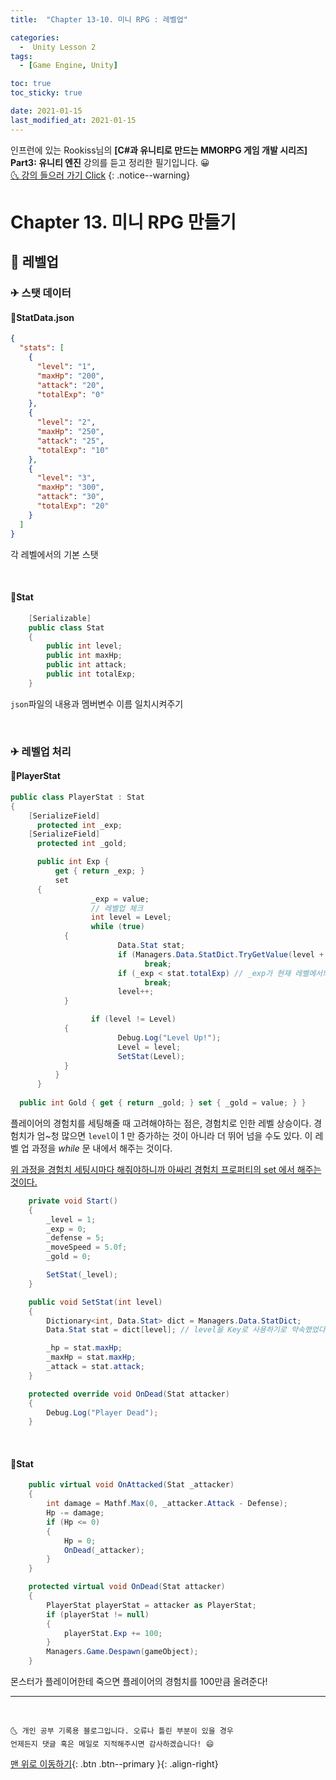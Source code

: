 ```yaml
---
title:  "Chapter 13-10. 미니 RPG : 레벨업" 

categories:
  -  Unity Lesson 2
tags:
  - [Game Engine, Unity]

toc: true
toc_sticky: true

date: 2021-01-15
last_modified_at: 2021-01-15
---
```


인프런에 있는 Rookiss님의 **[C#과 유니티로 만드는 MMORPG 게임 개발 시리즈] Part3: 유니티 엔진** 강의를 듣고 정리한 필기입니다. 😀  
[🌜 강의 들으러 가기 Click](https://www.inflearn.com/course/MMORPG-유니티)
{: .notice--warning}


# Chapter 13. 미니 RPG 만들기

## 🚀 레벨업

### ✈ 스탯 데이터

#### 📄StatData.json

```json
{
  "stats": [
    {
      "level": "1",
      "maxHp": "200",
      "attack": "20",
      "totalExp": "0"
    },
    {
      "level": "2",
      "maxHp": "250",
      "attack": "25",
      "totalExp": "10"
    },
    {
      "level": "3",
      "maxHp": "300",
      "attack": "30",
      "totalExp": "20"
    }
  ]
} 
```

각 레벨에서의 기본 스탯

<br>

#### 📜Stat

```c#
	[Serializable]
	public class Stat
	{
		public int level;
		public int maxHp;
		public int attack;
		public int totalExp;
	}
```

`json`파일의 내용과 멤버변수 이름 일치시켜주기

<br>

### ✈ 레벨업 처리

#### 📜PlayerStat

```c#
public class PlayerStat : Stat
{
    [SerializeField]
	  protected int _exp;
    [SerializeField]
	  protected int _gold;

	  public int Exp { 
		  get { return _exp; } 
		  set 
      { 
			      _exp = value;
			      // 레벨업 체크
			      int level = Level;
			      while (true)
            {
				        Data.Stat stat;
				        if (Managers.Data.StatDict.TryGetValue(level + 1, out stat) == false) // 만렙이면 
					          break;
				        if (_exp < stat.totalExp) // _exp가 현재 레벨에서의 totalExp 보다 적으면 이제 레벨 증가 필요 없으므로 그만!
					          break;
				        level++;
            }

			      if (level != Level)
            {
				        Debug.Log("Level Up!");
				        Level = level;
				        SetStat(Level);
            }
		  } 
	  }
	
  public int Gold { get { return _gold; } set { _gold = value; } }
```

플레이어의 경험치를 세팅해줄 때 고려해야하는 점은, 경험치로 인한 레벨 상승이다. 경험치가 엄~청 많으면 `level`이 1 만 증가하는 것이 아니라 더 뛰어 넘을 수도 있다. 이 레벨 업 과정을 *while* 문 내에서 해주는 것이다. 

<u>위 과정을 경험치 세팅시마다 해줘야하니까 아싸리 경험치 프로퍼티의 set 에서 해주는 것이다.</u>


```c#
	private void Start()
	{
		_level = 1;
		_exp = 0;
		_defense = 5;
		_moveSpeed = 5.0f;
		_gold = 0;

		SetStat(_level);
	}

	public void SetStat(int level)
    {
		Dictionary<int, Data.Stat> dict = Managers.Data.StatDict;
		Data.Stat stat = dict[level]; // level을 Key로 사용하기로 약속했었다. 레벨마다 스탯이 달라지니까!

		_hp = stat.maxHp;
		_maxHp = stat.maxHp;
		_attack = stat.attack;
	}

	protected override void OnDead(Stat attacker)
	{
		Debug.Log("Player Dead");
	}
```

<br>


#### 📜Stat

```c#
    public virtual void OnAttacked(Stat _attacker)
    {
        int damage = Mathf.Max(0, _attacker.Attack - Defense);
        Hp -= damage;
        if (Hp <= 0)
        {
            Hp = 0;
            OnDead(_attacker);
        }
    }

    protected virtual void OnDead(Stat attacker)
    {
        PlayerStat playerStat = attacker as PlayerStat;
        if (playerStat != null)
        {
            playerStat.Exp += 100;
        }
        Managers.Game.Despawn(gameObject);
    }
```

몬스터가 플레이어한테 죽으면 플레이어의 경험치를 100만큼 올려준다! 


***
<br>

    🌜 개인 공부 기록용 블로그입니다. 오류나 틀린 부분이 있을 경우 
    언제든지 댓글 혹은 메일로 지적해주시면 감사하겠습니다! 😄

[맨 위로 이동하기](#){: .btn .btn--primary }{: .align-right}